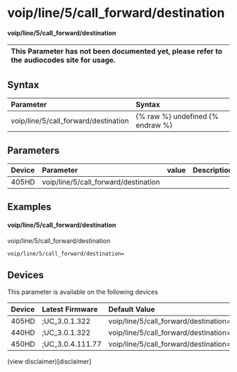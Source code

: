 ﻿---
description: voip/line/5/call_forward/destination
search:
    keywords: ['voip','line','5','call_forward','destination']
---

# voip/line/5/call_forward/destination

#### voip/line/5/call_forward/destination


| This Parameter has not been documented yet, please refer to the audiocodes site for usage.  |
| :--- |

## Syntax
| Parameter | Syntax |
| :--- | :--- |
|voip/line/5/call_forward/destination | {% raw %} undefined {% endraw %} |

## Parameters
|Device|Parameter|value|Description|
|:---|:---|:---|:---|
| 405HD | voip/line/5/call_forward/destination |  |  |

## Examples
#### voip/line/5/call_forward/destination

voip/line/5/call_forward/destination

```
voip/line/5/call_forward/destination=
```

## Devices
This parameter is available on the following devices

| Device | Latest Firmware | Default Value |
|:---|:---|:---|
| 405HD | ;UC_3.0.1.322 | voip/line/5/call_forward/destination= 
| 440HD | ;UC_3.0.1.322 | voip/line/5/call_forward/destination= 
| 450HD | ;UC_3.0.4.111.77 | voip/line/5/call_forward/destination= 

(view disclaimer)[disclaimer]
